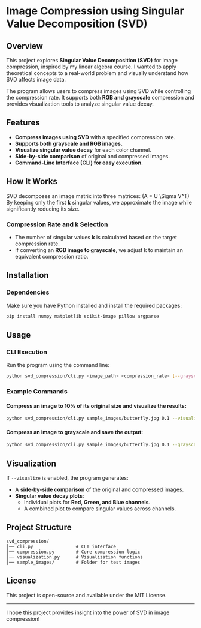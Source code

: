 # Image Compression using Singular Value Decomposition (SVD)

## Overview

This project explores **Singular Value Decomposition (SVD)** for image compression, inspired by my linear algebra course. I wanted to apply theoretical concepts to a real-world problem and visually understand how SVD affects image data.

The program allows users to compress images using SVD while controlling the compression rate. It supports both **RGB and grayscale** compression and provides visualization tools to analyze singular value decay.

## Features

- **Compress images using SVD** with a specified compression rate.
- **Supports both grayscale and RGB images.**
- **Visualize singular value decay** for each color channel.
- **Side-by-side comparison** of original and compressed images.
- **Command-Line Interface (CLI) for easy execution.**

## How It Works

SVD decomposes an image matrix into three matrices: \(A = U \Sigma V^T\) By keeping only the first **k** singular values, we approximate the image while significantly reducing its size.

### **Compression Rate and k Selection**

- The number of singular values **k** is calculated based on the target compression rate.
- If converting an **RGB image to grayscale**, we adjust k to maintain an equivalent compression ratio.

## Installation

### **Dependencies**

Make sure you have Python installed and install the required packages:

```sh
pip install numpy matplotlib scikit-image pillow argparse
```

## Usage

### **CLI Execution**

Run the program using the command line:

```sh
python svd_compression/cli.py <image_path> <compression_rate> [--grayscale] [--visualize] [--output <output_path>]
```

### **Example Commands**

#### **Compress an image to 10% of its original size and visualize the results:**

```sh
python svd_compression/cli.py sample_images/butterfly.jpg 0.1 --visualize
```

#### **Compress an image to grayscale and save the output:**

```sh
python svd_compression/cli.py sample_images/butterfly.jpg 0.1 --grayscale --output compressed_butterfly.jpg
```

## Visualization

If `--visualize` is enabled, the program generates:

- A **side-by-side comparison** of the original and compressed images.
- **Singular value decay plots**:
  - Individual plots for **Red, Green, and Blue channels**.
  - A combined plot to compare singular values across channels.

## Project Structure

```
svd_compression/
│── cli.py                # CLI interface
│── compression.py        # Core compression logic
│── visualization.py      # Visualization functions
│── sample_images/        # Folder for test images
```

## License

This project is open-source and available under the MIT License.

---

I hope this project provides insight into the power of SVD in image compression!

